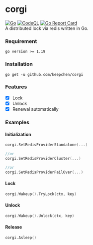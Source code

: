 # corgi  
[![Go](https://github.com/keepchen/corgi/actions/workflows/go.yml/badge.svg)](https://github.com/keepchen/corgi/actions/workflows/go.yml)  [![CodeQL](https://github.com/keepchen/corgi/actions/workflows/codeql.yml/badge.svg)](https://github.com/keepchen/corgi/actions/workflows/codeql.yml)  [![Go Report Card](https://goreportcard.com/badge/github.com/keepchen/corgi)](https://goreportcard.com/report/github.com/keepchen/corgi)  
A distributed lock via redis written in Go.

### Requirement
```text
go version >= 1.19
```

### Installation
```shell
go get -u github.com/keepchen/corgi
```  

### Features
- [x] Lock
- [x] Unlock
- [x] Renewal automatically

### Examples  
#### Initialization
```go
corgi.SetRedisProviderStandalone(...)

//or
corgi.SetRedisProviderCluster(...)

//or
corgi.SetRedisProviderFailOver(...)
```  
#### Lock
```go
corgi.Wakeup().TryLock(ctx, key)
```  
#### Unlock
```go
corgi.Wakeup().Unlock(ctx, key)
```  
#### Release  
```go
corgi.Asleep()
```
